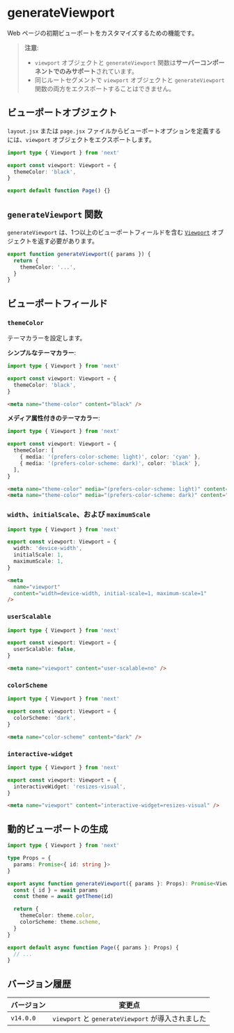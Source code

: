 # generateViewport

Web ページの初期ビューポートをカスタマイズするための機能です。

> **注意**:
> - `viewport` オブジェクトと `generateViewport` 関数は**サーバーコンポーネントでのみサポート**されています。
> - 同じルートセグメントで `viewport` オブジェクトと `generateViewport` 関数の両方をエクスポートすることはできません。

## ビューポートオブジェクト

`layout.jsx` または `page.jsx` ファイルからビューポートオプションを定義するには、`viewport` オブジェクトをエクスポートします。

```typescript
import type { Viewport } from 'next'

export const viewport: Viewport = {
  themeColor: 'black',
}

export default function Page() {}
```

## `generateViewport` 関数

`generateViewport` は、1つ以上のビューポートフィールドを含む [`Viewport`](#ビューポートフィールド) オブジェクトを返す必要があります。

```typescript
export function generateViewport({ params }) {
  return {
    themeColor: '...',
  }
}
```

## ビューポートフィールド

### `themeColor`

テーマカラーを設定します。

**シンプルなテーマカラー**:

```typescript
import type { Viewport } from 'next'

export const viewport: Viewport = {
  themeColor: 'black',
}
```

```html
<meta name="theme-color" content="black" />
```

**メディア属性付きのテーマカラー**:

```typescript
import type { Viewport } from 'next'

export const viewport: Viewport = {
  themeColor: [
    { media: '(prefers-color-scheme: light)', color: 'cyan' },
    { media: '(prefers-color-scheme: dark)', color: 'black' },
  ],
}
```

```html
<meta name="theme-color" media="(prefers-color-scheme: light)" content="cyan" />
<meta name="theme-color" media="(prefers-color-scheme: dark)" content="black" />
```

### `width`、`initialScale`、および `maximumScale`

```typescript
import type { Viewport } from 'next'

export const viewport: Viewport = {
  width: 'device-width',
  initialScale: 1,
  maximumScale: 1,
}
```

```html
<meta
  name="viewport"
  content="width=device-width, initial-scale=1, maximum-scale=1"
/>
```

### `userScalable`

```typescript
import type { Viewport } from 'next'

export const viewport: Viewport = {
  userScalable: false,
}
```

```html
<meta name="viewport" content="user-scalable=no" />
```

### `colorScheme`

```typescript
import type { Viewport } from 'next'

export const viewport: Viewport = {
  colorScheme: 'dark',
}
```

```html
<meta name="color-scheme" content="dark" />
```

### `interactive-widget`

```typescript
import type { Viewport } from 'next'

export const viewport: Viewport = {
  interactiveWidget: 'resizes-visual',
}
```

```html
<meta name="viewport" content="interactive-widget=resizes-visual" />
```

## 動的ビューポートの生成

```typescript
import type { Viewport } from 'next'

type Props = {
  params: Promise<{ id: string }>
}

export async function generateViewport({ params }: Props): Promise<Viewport> {
  const { id } = await params
  const theme = await getTheme(id)

  return {
    themeColor: theme.color,
    colorScheme: theme.scheme,
  }
}

export default async function Page({ params }: Props) {
  // ...
}
```

## バージョン履歴

| バージョン | 変更点 |
|-----------|--------|
| `v14.0.0` | `viewport` と `generateViewport` が導入されました |

